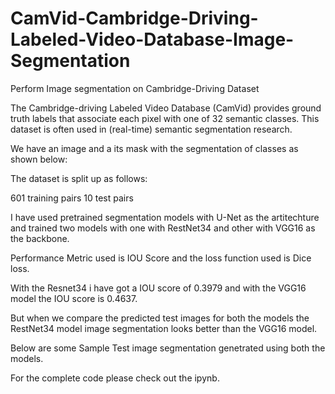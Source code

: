 # CamVid-Cambridge-Driving-Labeled-Video-Database-Image-Segmentation
Perform Image segmentation on Cambridge-Driving Dataset

The Cambridge-driving Labeled Video Database (CamVid) provides ground truth labels that associate each pixel with one of 32 semantic classes. This dataset is often used in (real-time) semantic segmentation research.

We have an image and a its mask with the segmentation of classes as shown below:



The dataset is split up as follows:

601 training pairs
10 test pairs

I have used pretrained segmentation models with U-Net as the artitechture and trained two models with one with RestNet34 and other with VGG16 as the backbone.

Performance Metric used is IOU Score and the loss function used is Dice loss.

With the Resnet34 i have got a IOU score of 0.3979 and with the VGG16 model the IOU score is 0.4637.

But when we compare the predicted test images for both the models the RestNet34 model image segmentation looks better than the VGG16 model.

Below are some Sample Test image segmentation genetrated using both the models.







For the complete code please check out the ipynb.

